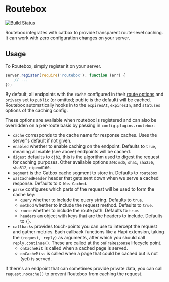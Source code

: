 # Routebox

[![Build Status](https://img.shields.io/travis/WatchBeam/routebox.svg?style=flat-square)](https://travis-ci.org/WatchBeam/routebox)

Routebox integrates with catbox to provide transparent route-level caching. It can work with zero configuration changes on your server.

## Usage

To Routebox, simply register it on your server.

```js
server.register(require('routebox'), function (err) {
    // ...
});
```

By default, all endpoints with the `cache` configured in their [route options](http://hapijs.com/api#route-options) and `privacy` set to `public` (or omitted; public is the default) will be cached. Routebox automatically hooks in to the `expiresAt`, `expiresIn`, and `statuses` options of the caching config.

These options are available when routebox is registered and can also be overridden on a per-route basis by passing in `config.plugins.routebox`:

 * `cache` corresponds to the cache name for response caches. Uses the server's default if not given.
 * `enabled` whether to enable caching on the endpoint. Defaults to `true`, meaning all viable (see above) endpoints will be cached.
 * `digest` defaults to `djb2`, this is the algorithm used to digest the request for caching purposes. Other available options are: `md5`, `sha1`, `sha256`, `sha512`, `ripemd160`.
 * `segment` is the Catbox cache segment to store in. Defaults to `routebox`
 * `wasCachedHeader` header that gets sent down when we serve a cached response. Defaults to `X-Was-Cached`.
 * `parse` configures which parts of the request will be used to form the cache key:
    * `query` whether to include the query string. Defaults to `true`.
    * `method` whether to include the request method. Defaults to `true`.
    * `route` whether to include the route path. Defaults to `true`.
    * `headers` an object with keys that are the headers to include. Defaults to `{}`.
 * `callbacks` provides touch-points you can use to intercept the request and gather metrics. Each callback functions like a Hapi extension, taking the `(request, reply)` as arguments, after which you should call `reply.continue()`. These are called at the `onPreResponse` lifecycle point.
    * `onCacheHit` is called when a cached page is served.
    * `onCacheMiss` is called when a page that could be cached but is not (yet) is served.

If there's an endpoint that can sometimes provide private data, you can call `request.nocache()` to prevent Routebox from caching the request.
